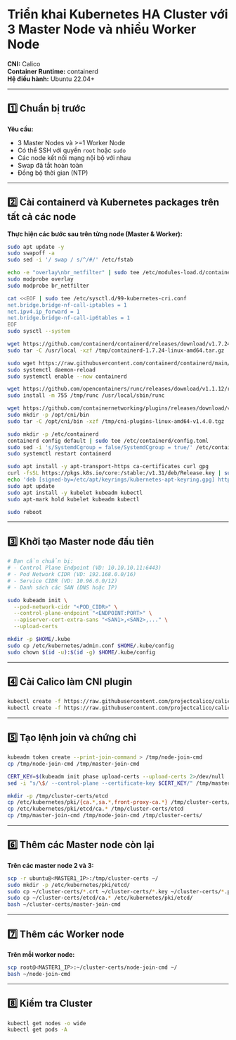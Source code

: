 
# Triển khai Kubernetes HA Cluster với 3 Master Node và nhiều Worker Node

**CNI:** Calico  
**Container Runtime:** containerd  
**Hệ điều hành:** Ubuntu 22.04+

---

## 1️⃣ Chuẩn bị trước

**Yêu cầu:**
- 3 Master Nodes và >=1 Worker Node
- Có thể SSH với quyền `root` hoặc `sudo`
- Các node kết nối mạng nội bộ với nhau
- Swap đã tắt hoàn toàn
- Đồng bộ thời gian (NTP)

---

## 2️⃣ Cài containerd và Kubernetes packages trên tất cả các node

**Thực hiện các bước sau trên từng node (Master & Worker):**

```bash
sudo apt update -y
sudo swapoff -a
sudo sed -i '/ swap / s/^/#/' /etc/fstab

echo -e "overlay\nbr_netfilter" | sudo tee /etc/modules-load.d/containerd.conf
sudo modprobe overlay
sudo modprobe br_netfilter

cat <<EOF | sudo tee /etc/sysctl.d/99-kubernetes-cri.conf
net.bridge.bridge-nf-call-iptables = 1
net.ipv4.ip_forward = 1
net.bridge.bridge-nf-call-ip6tables = 1
EOF
sudo sysctl --system

wget https://github.com/containerd/containerd/releases/download/v1.7.24/containerd-1.7.24-linux-amd64.tar.gz -P /tmp/
sudo tar -C /usr/local -xzf /tmp/containerd-1.7.24-linux-amd64.tar.gz

sudo wget https://raw.githubusercontent.com/containerd/containerd/main/containerd.service -O /etc/systemd/system/containerd.service
sudo systemctl daemon-reload
sudo systemctl enable --now containerd

wget https://github.com/opencontainers/runc/releases/download/v1.1.12/runc.amd64 -O /tmp/runc
sudo install -m 755 /tmp/runc /usr/local/sbin/runc

wget https://github.com/containernetworking/plugins/releases/download/v1.4.0/cni-plugins-linux-amd64-v1.4.0.tgz -P /tmp/
sudo mkdir -p /opt/cni/bin
sudo tar -C /opt/cni/bin -xzf /tmp/cni-plugins-linux-amd64-v1.4.0.tgz

sudo mkdir -p /etc/containerd
containerd config default | sudo tee /etc/containerd/config.toml
sudo sed -i 's/SystemdCgroup = false/SystemdCgroup = true/' /etc/containerd/config.toml
sudo systemctl restart containerd

sudo apt install -y apt-transport-https ca-certificates curl gpg
curl -fsSL https://pkgs.k8s.io/core:/stable:/v1.31/deb/Release.key | sudo gpg --dearmor -o /etc/apt/keyrings/kubernetes-apt-keyring.gpg
echo 'deb [signed-by=/etc/apt/keyrings/kubernetes-apt-keyring.gpg] https://pkgs.k8s.io/core:/stable:/v1.31/deb/ /' | sudo tee /etc/apt/sources.list.d/kubernetes.list
sudo apt update
sudo apt install -y kubelet kubeadm kubectl
sudo apt-mark hold kubelet kubeadm kubectl

sudo reboot
```

---

## 3️⃣ Khởi tạo Master node đầu tiên

```bash
# Bạn cần chuẩn bị:
# - Control Plane Endpoint (VD: 10.10.10.11:6443)
# - Pod Network CIDR (VD: 192.168.0.0/16)
# - Service CIDR (VD: 10.96.0.0/12)
# - Danh sách các SAN (DNS hoặc IP)
```

```bash
sudo kubeadm init \
  --pod-network-cidr "<POD_CIDR>" \
  --control-plane-endpoint "<ENDPOINT:PORT>" \
  --apiserver-cert-extra-sans "<SAN1>,<SAN2>,..." \
  --upload-certs
```

```bash
mkdir -p $HOME/.kube
sudo cp /etc/kubernetes/admin.conf $HOME/.kube/config
sudo chown $(id -u):$(id -g) $HOME/.kube/config
```

---

## 4️⃣ Cài Calico làm CNI plugin

```bash
kubectl create -f https://raw.githubusercontent.com/projectcalico/calico/v3.30.0/manifests/tigera-operator.yaml
kubectl create -f https://raw.githubusercontent.com/projectcalico/calico/v3.30.0/manifests/custom-resources.yaml
```

---

## 5️⃣ Tạo lệnh join và chứng chỉ

```bash
kubeadm token create --print-join-command > /tmp/node-join-cmd
cp /tmp/node-join-cmd /tmp/master-join-cmd

CERT_KEY=$(kubeadm init phase upload-certs --upload-certs 2>/dev/null | grep -E '^[a-f0-9]{64}$')
sed -i "s/\$/ --control-plane --certificate-key $CERT_KEY/" /tmp/master-join-cmd
```

```bash
mkdir -p /tmp/cluster-certs/etcd
cp /etc/kubernetes/pki/{ca.*,sa.*,front-proxy-ca.*} /tmp/cluster-certs/
cp /etc/kubernetes/pki/etcd/ca.* /tmp/cluster-certs/etcd
cp /tmp/master-join-cmd /tmp/node-join-cmd /tmp/cluster-certs/
```

---

## 6️⃣ Thêm các Master node còn lại

**Trên các master node 2 và 3:**

```bash
scp -r ubuntu@<MASTER1_IP>:/tmp/cluster-certs ~/
sudo mkdir -p /etc/kubernetes/pki/etcd/
sudo cp ~/cluster-certs/*.crt ~/cluster-certs/*.key ~/cluster-certs/*.pub /etc/kubernetes/pki/
sudo cp ~/cluster-certs/etcd/ca.* /etc/kubernetes/pki/etcd/
bash ~/cluster-certs/master-join-cmd
```

---

## 7️⃣ Thêm các Worker node

**Trên mỗi worker node:**

```bash
scp root@<MASTER1_IP>:~/cluster-certs/node-join-cmd ~/
bash ~/node-join-cmd
```

---

## 8️⃣ Kiểm tra Cluster

```bash
kubectl get nodes -o wide
kubectl get pods -A
```
